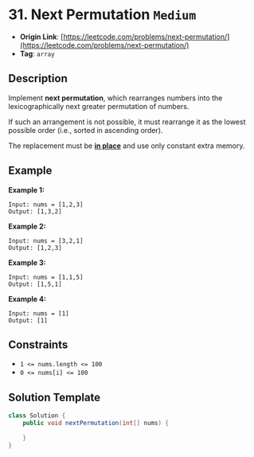 # 31. Next Permutation `Medium`

- **Origin Link**: [https://leetcode.com/problems/next-permutation/](https://leetcode.com/problems/next-permutation/)
- **Tag**: `array`


## Description

Implement **next permutation**, which rearranges numbers into the lexicographically next greater permutation of numbers.

If such an arrangement is not possible, it must rearrange it as the lowest possible order (i.e., sorted in ascending order).

The replacement must be **[in place](http://en.wikipedia.org/wiki/In-place_algorithm)** and use only constant extra memory.


## Example

**Example 1:**

```
Input: nums = [1,2,3]
Output: [1,3,2]
```

**Example 2:**

```
Input: nums = [3,2,1]
Output: [1,2,3]
```

**Example 3:**

```
Input: nums = [1,1,5]
Output: [1,5,1]
```

**Example 4:**

```
Input: nums = [1]
Output: [1]
```


## Constraints

- `1 <= nums.length <= 100`
- `0 <= nums[i] <= 100`


## Solution Template

```java
class Solution {
    public void nextPermutation(int[] nums) {
        
    }
}
```
